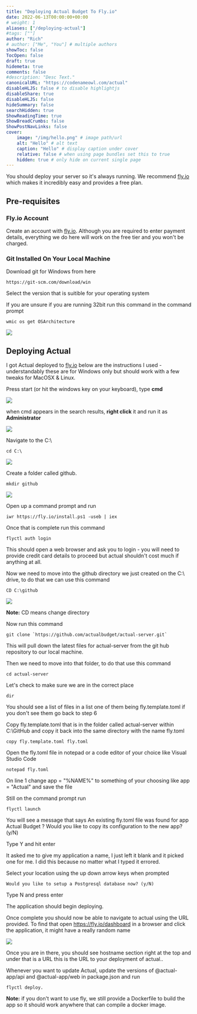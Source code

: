 ```yaml
---
title: "Deploying Actual Budget To Fly.io"
date: 2022-06-13T00:00:00+00:00
# weight: 1
aliases: ["/deploying-actual"]
#tags: [""]
author: "Rich"
# author: ["Me", "You"] # multiple authors
showToc: false
TocOpen: false
draft: true
hidemeta: true
comments: false
#description: "Desc Text."
canonicalURL: "https://codenameowl.com/actual"
disableHLJS: false # to disable highlightjs
disableShare: true
disableHLJS: false
hideSummary: false
searchHidden: true
ShowReadingTime: true
ShowBreadCrumbs: false
ShowPostNavLinks: false
cover:
    image: "/img/hello.png" # image path/url
    alt: "Hello" # alt text
    caption: "Hello" # display caption under cover
    relative: false # when using page bundles set this to true
    hidden: true # only hide on current single page
---
```



You should deploy your server so it's always running. We recommend [fly.io](https://fly.io) which makes it incredibly easy and provides a free plan.

## Pre-requisites

### Fly.io Account

Create an account with [fly.io](https://fly.io/app/sign-up). Although you are required to enter payment details, everything we do here will work on the free tier and you won't be charged.

### Git Installed On Your Local Machine

Download git for Windows from here 

    https://git-scm.com/download/win

Select the version that is suitible for your operating system

If you are unsure if you are running 32bit run this command in the command prompt 

    wmic os get OSArchitecture

![](/img/cmd-arch.png)

## Deploying Actual

I got Actual deployed to [fly.io](https://fly.io) below are the instructions I used - understandably these are for Windows only but should work with a few tweaks for MacOSX & Linux.

Press start (or hit the windows key on your keyboard), type **cmd**

![](/img/windows-start-1.png)

when cmd appears in the search results, **right click** it and run it as **Administrator**

![](/img/windows-start-2.png)

Navigate to the C:\

    cd C:\

![](/img/cmd-1.png)

Create a folder called github.

    mkdir github

![](/img/cmd-2.png)

Open up a command prompt and run

    iwr https://fly.io/install.ps1 -useb | iex

Once that is complete run this command

    flyctl auth login

This should open a web browser and ask you to login - you will need to provide credit card details to proceed but actual shouldn't cost much if anything at all.

Now we need to move into the github directory we just created on the C:\ drive, to do that we can use this command

    CD C:\github

![](/img/cmd-3.png)

**Note:** CD means change directory

Now run this command

    git clone `https://github.com/actualbudget/actual-server.git`

This will pull down the latest files for actual-server from the git hub repository to our local machine.

Then we need to move into that folder, to do that use this command

    cd actual-server

Let's check to make sure we are in the correct place

    dir

You should see a list of files in a list one of them being fly.template.toml if you don't see them go back to step 6

Copy fly.template.toml that is in the folder called actual-server within C:\GitHub and copy it back into the same directory with the name fly.toml

    copy fly.template.toml fly.toml

Open the fly.toml file in notepad or a code editor of your choice like Visual Studio Code

    notepad fly.toml

On line 1 change app = "%NAME%" to something of your choosing like app = "Actual" and save the file

Still on the command prompt run

    flyctl launch

You will see a message that says An existing fly.toml file was found for app Actual Budget ? Would you like to copy its configuration to the new app? (y/N)

Type Y and hit enter

It asked me to give my application a name, I just left it blank and it picked one for me. I did this because no matter what I typed it errored.

Select your location using the up down arrow keys when prompted

    Would you like to setup a Postgresql database now? (y/N)

Type N and press enter

The application should begin deploying.

Once complete you should now be able to navigate to actual using the URL provided. To find that open https://fly.io/dashboard in a browser and click the application, it might have a really random name

![](/img/fly-dash.png)

Once you are in there, you should see hostname section right at the top and under that is a URL this is the URL to your deployment of actual..

Whenever you want to update Actual, update the versions of @actual-app/api and @actual-app/web in package.json and run 

    flyctl deploy.

**Note:** if you don't want to use fly, we still provide a Dockerfile to build the app so it should work anywhere that can compile a docker image.
